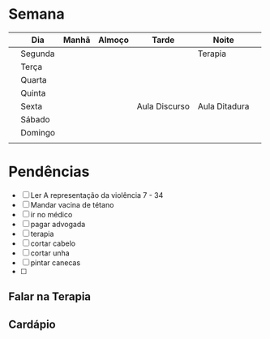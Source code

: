 # Semana
|     | **Dia** | Manhã | Almoço | Tarde         | Noite         |     |
| --- | ------- | ----- | ------ | ------------- | ------------- | --- |
|     | Segunda |       |        |               | Terapia       |     |
|     | Terça   |       |        |               |               |     |
|     | Quarta  |       |        |               |               |     |
|     | Quinta  |       |        |               |               |     |
|     | Sexta   |       |        | Aula Discurso | Aula Ditadura |     |
|     | Sábado  |       |        |               |               |     |
|     | Domingo |       |        |               |               |     |
|     |         |       |        |               |               |     |

# Pendências
- [ ] Ler A representação da violência 7 - 34
- [ ] Mandar vacina de tétano
- [ ] ir no médico
- [ ] pagar advogada
- [ ] terapia
- [ ] cortar cabelo 
- [ ] cortar unha
- [ ] pintar canecas
- [ ] 

## Falar na Terapia

## Cardápio

